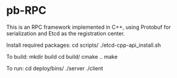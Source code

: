# pb-RPC
This is an RPC framework implemented in C++, using Protobuf for serialization and Etcd as the registration center.

Install required packages:
  cd scripts/
  ./etcd-cpp-api_install.sh
  
To build:
  mkdir build
  cd build/
  cmake ..
  make

To run:
  cd deploy/bins/
  ./server
  ./client
